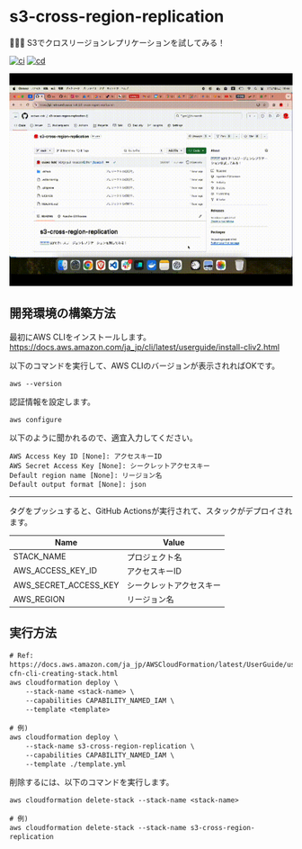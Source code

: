# s3-cross-region-replication

🌁🌁🌁 S3でクロスリージョンレプリケーションを試してみる！  

[![ci](https://github.com/osawa-koki/s3-cross-region-replication/actions/workflows/ci.yml/badge.svg)](https://github.com/osawa-koki/s3-cross-region-replication/actions/workflows/ci.yml)
[![cd](https://github.com/osawa-koki/s3-cross-region-replication/actions/workflows/cd.yml/badge.svg)](https://github.com/osawa-koki/s3-cross-region-replication/actions/workflows/cd.yml)

![成果物](./fruit.gif)  

## 開発環境の構築方法

最初にAWS CLIをインストールします。  
<https://docs.aws.amazon.com/ja_jp/cli/latest/userguide/install-cliv2.html>  

以下のコマンドを実行して、AWS CLIのバージョンが表示されればOKです。  

```shell
aws --version
```

認証情報を設定します。  

```shell
aws configure
```

以下のように聞かれるので、適宜入力してください。

```shell
AWS Access Key ID [None]: アクセスキーID
AWS Secret Access Key [None]: シークレットアクセスキー
Default region name [None]: リージョン名
Default output format [None]: json
```

---

タグをプッシュすると、GitHub Actionsが実行されて、スタックがデプロイされます。  

| Name | Value |
| --- | --- |
| STACK_NAME | プロジェクト名 |
| AWS_ACCESS_KEY_ID | アクセスキーID |
| AWS_SECRET_ACCESS_KEY | シークレットアクセスキー |
| AWS_REGION | リージョン名 |

## 実行方法

```shell
# Ref: https://docs.aws.amazon.com/ja_jp/AWSCloudFormation/latest/UserGuide/using-cfn-cli-creating-stack.html
aws cloudformation deploy \
    --stack-name <stack-name> \
    --capabilities CAPABILITY_NAMED_IAM \
    --template <template>

# 例)
aws cloudformation deploy \
    --stack-name s3-cross-region-replication \
    --capabilities CAPABILITY_NAMED_IAM \
    --template ./template.yml
```

削除するには、以下のコマンドを実行します。  

```shell
aws cloudformation delete-stack --stack-name <stack-name>

# 例)
aws cloudformation delete-stack --stack-name s3-cross-region-replication
```
